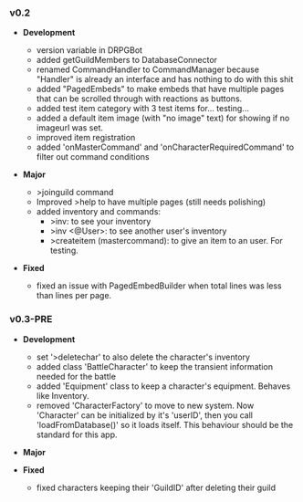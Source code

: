 ### v0.2
- **Development**
	- version variable in DRPGBot
	- added getGuildMembers to DatabaseConnector
	- renamed CommandHandler to CommandManager because "Handler" is already an interface and has nothing to do with this shit
	- added "PagedEmbeds" to make embeds that have multiple pages that can be scrolled through with reactions as buttons.
	- added test item category with 3 test items for... testing...
	- added a default item image (with "no image" text) for showing if no imageurl was set.
	- improved item registration
	- added 'onMasterCommand' and 'onCharacterRequiredCommand' to filter out command conditions

- **Major**
	- \>joinguild command
	- Improved >help to have multiple pages (still needs polishing)
	- added inventory and commands:
		- \>inv: to see your inventory
		- \>inv <@User>: to see another user's inventory
		- \>createitem (mastercommand): to give an item to an user. For testing.

- **Fixed**
	- fixed an issue with PagedEmbedBuilder when total lines was less than lines per page.

### v0.3-PRE

- **Development**
	- set '>deletechar' to also delete the character's inventory
	- added class 'BattleCharacter' to keep the transient information needed for the battle
	- added 'Equipment' class to keep a character's equipment. Behaves like Inventory.
	- removed 'CharacterFactory' to move to new system. Now 'Character' can be initialized by it's 'userID', then you call 'loadFromDatabase()' so it loads itself. This behaviour should be the standard for this app.

- **Major**

- **Fixed**
	- fixed characters keeping their 'GuildID' after deleting their guild


